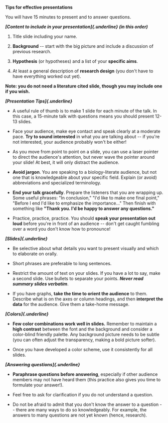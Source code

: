 **Tips for effective presentations**

You will have 15 minutes to present and to answer questions.

***[Content to include in your presentation]{.underline} (in this
order)***

1.  Title slide including your name.

2.  **Background** -- start with the big picture and include a
    discussion of previous research.

3.  **Hypothesis** (or hypotheses) and a list of your **specific aims**.

4.  At least a general description of **research design** (you don't
    have to have everything worked out yet).

**Note: you do not need a literature cited slide, though you may include
one if you wish.**

***[Presentation Tips]{.underline}***

-   A useful rule of thumb is to make 1 slide for each minute of the
    talk. In this case, a 15-minute talk with questions means you should
    present 12-13 slides.

-   Face your audience, make eye contact and speak clearly at a moderate
    pace. **Try to sound interested** in what you are talking about --
    if you're not interested, your audience probably won't be either!

-   As you move from point to point on a slide, you can use a laser
    pointer to direct the audience's attention, but never wave the
    pointer around your slide! At best, it will only distract the
    audience.

-   **Avoid jargon**. You are speaking to a biology-literate audience,
    but not one that is knowledgeable about your specific field. Explain
    (or avoid) abbreviations and specialized terminology.

-   **End your talk gracefully**. Prepare the listeners that you are
    wrapping up. Some useful phrases: "In conclusion," "I'd like to make
    one final point," "Before I end I'd like to emphasize the
    importance..." Then finish with something like **"Thank you. I'd be
    happy to answer any questions."**

-   Practice, practice, practice. You should **speak your presentation
    out loud** before you're in front of an audience -- don't get caught
    fumbling over a word you don't know how to pronounce!

***[Slides]{.underline}***

-   Be selective about what details you want to present visually and
    which to elaborate on orally.

-   Short phrases are preferable to long sentences.

-   Restrict the amount of text on your slides. If you have a lot to
    say, make a second slide. Use bullets to separate your points.
    ***Never read summary slides verbatim***.

-   If you have graphs, **take the time to orient the audience** to
    them. Describe what is on the axes or column headings, and then
    **interpret the data** for the audience. Give them a take-home
    message.

***[Colors]{.underline}***

-   **Few color combinations work well in slides.** Remember to maintain
    a **high contrast** between the font and the background and consider
    a color-blind friendly palette. Any background picture needs to be
    subtle (you can often adjust the transparency, making a bold picture
    softer).

-   Once you have developed a color scheme, use it consistently for all
    slides.

***[Answering questions]{.underline}***

-   **Paraphrase questions before answering**, especially if other
    audience members may not have heard them (this practice also gives
    you time to formulate your answer!).

-   Feel free to ask for clarification if you do not understand a
    question.

-   Do not be afraid to admit that you don't know the answer to a
    question -- there are many ways to do so knowledgeably. For example,
    the answers to many questions are not yet known (hence, research).
